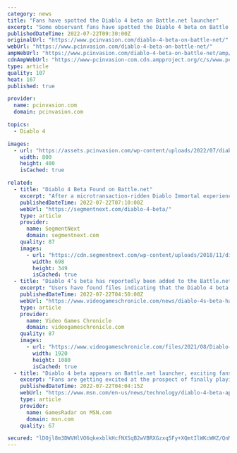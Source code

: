 ```yaml
---
category: news
title: "Fans have spotted the Diablo 4 beta on Battle.net launcher"
excerpt: "Some observant fans have spotted the Diablo 4 beta on Battle.net. Although the beta isn’t visible on Blizzard’s launcher, the same cannot be said of Diablo 4‘s presence in the configuration files."
publishedDateTime: 2022-07-22T09:30:00Z
originalUrl: "https://www.pcinvasion.com/diablo-4-beta-on-battle-net/"
webUrl: "https://www.pcinvasion.com/diablo-4-beta-on-battle-net/"
ampWebUrl: "https://www.pcinvasion.com/diablo-4-beta-on-battle-net/amp/"
cdnAmpWebUrl: "https://www-pcinvasion-com.cdn.ampproject.org/c/s/www.pcinvasion.com/diablo-4-beta-on-battle-net/amp/"
type: article
quality: 107
heat: 167
published: true

provider:
  name: pcinvasion.com
  domain: pcinvasion.com

topics:
  - Diablo 4

images:
  - url: "https://assets.pcinvasion.com/wp-content/uploads/2022/07/diablo-4-beta-spotted-on-battle-net-config-files.jpg"
    width: 800
    height: 400
    isCached: true

related:
  - title: "Diablo 4 Beta Found on Battle.net"
    excerpt: "After a microtransaction-ridden Diablo Immortal experience, fans have turned their eyes on Blizzard Entertainment's upcoming Diablo 4. Although Diablo 4's ..."
    publishedDateTime: 2022-07-22T07:10:00Z
    webUrl: "https://segmentnext.com/diablo-4-beta/"
    type: article
    provider:
      name: SegmentNext
      domain: segmentnext.com
    quality: 87
    images:
      - url: "https://cdn.segmentnext.com/wp-content/uploads/2018/11/diablo-immortal-e1541414247407.jpg"
        width: 698
        height: 349
        isCached: true
  - title: "Diablo 4’s beta has reportedly been added to the Battle.net launcher"
    excerpt: "Users have found files indicating that the Diablo 4 beta has been added to the Battle.net launcher. According to Wowhead, the Battle.net Catalog config files include new data which suggests the Diablo ..."
    publishedDateTime: 2022-07-22T04:50:00Z
    webUrl: "https://www.videogameschronicle.com/news/diablo-4s-beta-has-reportedly-been-added-to-the-battle-net-launcher/"
    type: article
    provider:
      name: Video Games Chronicle
      domain: videogameschronicle.com
    quality: 87
    images:
      - url: "https://www.videogameschronicle.com/files/2021/08/Diablo-4-rogue-art.jpg"
        width: 1920
        height: 1080
        isCached: true
  - title: "Diablo 4 beta appears on Battle.net launcher, exciting fans"
    excerpt: "Fans are getting excited at the prospect of finally playing Diablo 4 now that the beta has appeared on the Battle.net launcher. Last month's Xbox and Bethesda showcase revealed Diablo 4 is set to ..."
    publishedDateTime: 2022-07-22T04:04:15Z
    webUrl: "https://www.msn.com/en-us/news/technology/diablo-4-beta-appears-on-battlenet-launcher-exciting-fans/ar-AAZRaAz"
    type: article
    provider:
      name: GamesRadar on MSN.com
      domain: msn.com
    quality: 67

secured: "lDOjl8m3DWVHlVO6qkexblkHcfNXSqB2wVBRXGzxq5Fy+XQmtIlWKcWHZ/QnMwowvvxV0SB6Jp8RAOYZOo2tu3Q9fzm3A6pRdDSfnC3H9MksXfbBKl6u90XhhersfkpYx1FZRorfJq8h3AEWWPbGTCy7N6qcwe+HVqQxkwVex+J9BXnC9OLqI2EcY/4lIY+8HHXzXYaYw1WHldQ1rl9WhG+RswclbzP+pAtq5vslgbDcpvlNbivXyu/uXF2vqgj2n3tl/kHOcp065idVqR6sn8VklPfu0a6JvOkt0c8L/E1IqdWEmiE+OMWM3Kyu6TyojDJQKEzOQj+PDRcUwwuYXyc46zKnJyWFmv5Crxcq69k=;kzIKHb18Hjy4gpYviJDTxg=="
---
```


